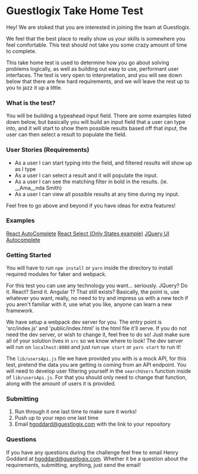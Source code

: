 # Guestlogix Take Home Test

Hey! We are stoked that you are interested in joining the team at Guestlogix.

We feel that the best place to really show us your skills is somewhere you feel comfortable. This test should not take you some crazy amount of time to complete.

This take home test is used to determine how you go about solving problems logically, as well as building out easy to use, performant user interfaces. The test is very open to interpretation, and you will see down below that there are few hard requirements, and we will leave the rest up to you to jazz it up a little.

### What is the test?

You will be building a typeahead input field. There are some examples listed down below, but basically you will build an input field that a user can type into, and it will start to show them possible results based off that input, the user can then select a result to populate the field.

### User Stories (Requirements)

- As a user I can start typing into the field, and filtered results will show up as I type
- As a user I can select a result and it will populate the input.
- As a user I can see the matching filter in bold in the results. (ie. __Ama__nda Smith)
- As a user I can view all possible results at any time during my input.

Feel free to go above and beyond if you have ideas for extra features!

### Examples

[React AutoComplete](https://reactcommunity.org/react-autocomplete/async-data/)
[React Select (Only States example)](http://jedwatson.github.io/react-select/)
[JQuery UI Autocomplete](https://jqueryui.com/autocomplete/)

### Getting Started

You will have to run `npm install` or `yarn` inside the directory to install required modules for faker and webpack.

For this test you can use any technology you want... seriously. JQuery? Do it. React? Send it. Angular 1? That still exists? Basically, the point is, use whatever you want, really, no need to try and impress us with a new tech if you aren't familiar with it, use what you like, anyone can learn a new framework.

We have setup a webpack dev server for you. The entry point is 'src/index.js' and 'public/index.html' is the html file it'll serve. If you do not need the dev server, or wish to change it, feel free to do so! Just make sure all of your solution lives in `src` so we know where to look! The dev server will run on `localhost:8080` and just run `npm start` or `yarn start` to run it!

The `lib/usersApi.js` file we have provided you with is a mock API, for this test, pretend the data you are getting is coming from an API endpoint. You will need to develop user filtering yourself in the `searchUsers` function inside of `lib/usersApi.js`. For that you should only need to change that function, along with the amount of users it is provided.

### Submitting

1. Run through it one last time to make sure it works!
2. Push up to your repo one last time
3. Email hgoddard@guestlogix.com with the link to your repository

### Questions

If you have any questions during the challenge feel free to email Henry Goddard at hgoddard@guestlogix.com. Whether it be a question about the requirements, submitting, anything, just send the email!
